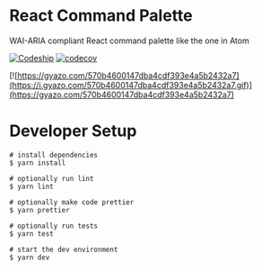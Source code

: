 
# React Command Palette
WAI-ARIA compliant React command palette like the one in Atom

[![Codeship](https://img.shields.io/codeship/f7cc0a30-3533-0135-cd98-56b308955afb.svg?style=flat-square)](https://app.codeship.com/projects/227053) 
[![codecov](https://img.shields.io/codecov/c/gh/asabaylus/react-command-palette/master.svg?style=flat-square)](https://codecov.io/gh/asabaylus/react-command-palette)

[![https://gyazo.com/570b4600147dba4cdf393e4a5b2432a7](https://i.gyazo.com/570b4600147dba4cdf393e4a5b2432a7.gif)](https://gyazo.com/570b4600147dba4cdf393e4a5b2432a7)

# Developer Setup
```
# install dependencies
$ yarn install

# optionally run lint
$ yarn lint

# optionally make code prettier
$ yarn prettier

# optionally run tests
$ yarn test

# start the dev environment
$ yarn dev
```
